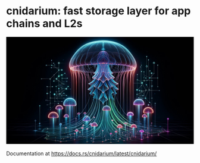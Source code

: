 # cnidarium: fast storage layer for app chains and L2s

![Cnidarium](assets/cnidarium.jpg)

Documentation at https://docs.rs/cnidarium/latest/cnidarium/

